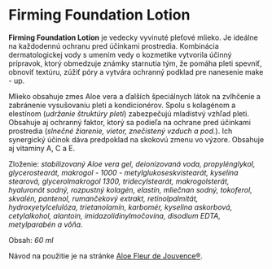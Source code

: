 Firming Foundation Lotion
=========================

**Firming Foundation Lotion** je vedecky vyvinuté pleťové mlieko. Je ideálne na
každodennú ochranu pred účinkami prostredia. Kombinácia dermatologickej vody s
umením vedy o kozmetike vytvorila účinný prípravok, ktorý obmedzuje známky
starnutia tým, že pomáha pleti spevniť, obnoviť textúru, zúžiť póry a vytvára
ochranný podklad pre nanesenie make - up.

Mlieko obsahuje zmes Aloe vera a ďalších špeciálnych látok na zvlhčenie a
zabránenie vysušovaniu pleti a kondicionérov. Spolu s kolagénom a elestínom
(*udržanie štruktúry pleti*) zabezpečujú mladistvý vzhľad pleti. Obsahuje aj
ochranný faktor, ktorý sa podieľa na ochrane pred účinkami prostredia (*slnečné
žiarenie, vietor, znečistený vzduch a pod.*). Ich synergický účinok dáva
predpoklad na skokovú zmenu vo výzore. Obsahuje aj vitaminy A, C a E.

Zloženie: *stabilizovaný Aloe vera gel, deionizovaná voda, propylénglykol,
glycerostearát, makrogol - 1000 - metylglukoseskvistearát, kyselina stearová,
glycerolmakrogol 1300, tridecylstearát, makrogolsterát, hyaluronát sodný,
rozpustný kolagén, elastín, mliečnan sodný, tokoferol, skvalén, pantenol,
rumančekový extrakt, retinolpalmitát, hydroxyetylcelulóza, trietanolamín,
karbomér, kyselina askorbová, cetylalkohol, alantoin, imidazolidinylmočovina,
disodium EDTA, metylparabén a vôňa.*

Obsah: *60 ml*

Návod na použitie je na stránke [Aloe Fleur de
Jouvence®](/sip/p/aloe-fleur-de-juouvence/).

